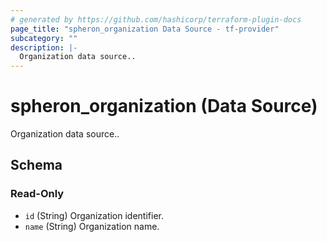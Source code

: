 ```yaml
---
# generated by https://github.com/hashicorp/terraform-plugin-docs
page_title: "spheron_organization Data Source - tf-provider"
subcategory: ""
description: |-
  Organization data source..
---
```


# spheron_organization (Data Source)

Organization data source..



<!-- schema generated by tfplugindocs -->
## Schema

### Read-Only

- `id` (String) Organization identifier.
- `name` (String) Organization name.


